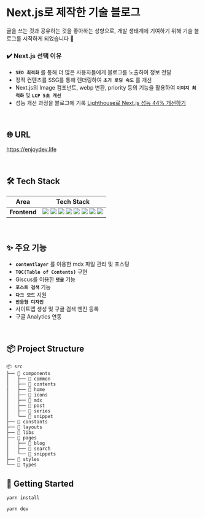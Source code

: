 # Next.js로 제작한 기술 블로그

글을 쓰는 것과 공유하는 것을 좋아하는 성향으로, 개발 생태계에 기여하기 위해 기술 블로그를 시작하게 되었습니다 🌻

### ✔️ Next.js 선택 이유

- **`SEO 최적화`** 를 통해 더 많은 사용자들에게 블로그를 노출하여 정보 전달
- 정적 컨텐츠를 SSG를 통해 렌더링하여 **`초기 로딩 속도`** 를 개선
- Next.js의 Image 컴포넌트, webp 변환, priority 등의 기능을 활용하여 **`이미지 최적화`** 및 **`LCP 5초 개선`**
- 성능 개선 과정을 블로그에 기록 [Lighthouse로 Next.js 성능 44% 개선하기](https://enjoydev.life/blog/nextjs/3-performance)

<br />

## 🌐 URL

https://enjoydev.life

<br />

## 🛠️ Tech Stack

<div align=center>

|     Area     |                                                                                                                                                                                                                                                                                                                                                                                                                                         Tech Stack                                                                                                                                                                                                                                                                                                                                                                                                                                          |
| :----------: | :-----------------------------------------------------------------------------------------------------------------------------------------------------------------------------------------------------------------------------------------------------------------------------------------------------------------------------------------------------------------------------------------------------------------------------------------------------------------------------------------------------------------------------------------------------------------------------------------------------------------------------------------------------------------------------------------------------------------------------------------------------------------------------------------------------------------------------------------------------------------------------------------: |
| **Frontend** | <img src="https://img.shields.io/badge/Next.js-000000.svg?style=for-the-badge&logo=Next.js&logoColor=white"> <img src="https://img.shields.io/badge/react-61DAFB?style=for-the-badge&logo=react&logoColor=black"> <img src="https://img.shields.io/badge/TypeScript-3178C6.svg?style=for-the-badge&logo=TypeScript&logoColor=black"> <img src="https://img.shields.io/badge/TailwindCSS-06B6D4?&style=for-the-badge&logo=TailwindCSS&logoColor=white"> <img src="https://img.shields.io/badge/ESLINT-4B32C3?&style=for-the-badge&logo=ESLint&logoColor=white"> <img src="https://img.shields.io/badge/PRETTIER-F7B93E?&style=for-the-badge&logo=Prettier&logoColor=white"> <img src="https://img.shields.io/badge/HUSKY-000000?&style=for-the-badge&logo=Husky&logoColor=white"> <img src="https://img.shields.io/badge/Vercel-000000.svg?style=for-the-badge&logo=Vercel&logoColor=white"> |

</div>

<br />

## ✨ 주요 기능

- **`contentlayer`** 를 이용한 mdx 파일 관리 및 포스팅
- **`TOC(Table of Contents)`** 구현
- Giscus를 이용한 **`댓글`** 기능
- **`포스트 검색`** 기능
- **`다크 모드`** 지원
- **`반응형 디자인`**
- 사이트맵 생성 및 구글 검색 엔진 등록
- 구글 Analytics 연동

<br />

## 📦 Project Structure

```
📦 src
├── 📂 components
│   ├── 📂 common
│   ├── 📂 contents
|   ├── 📂 home
│   ├── 📂 icons
│   ├── 📂 mdx
│   ├── 📂 post
│   ├── 📂 series
│   └── 📂 snippet
├── 📂 constants
├── 📂 layouts
├── 📂 libs
├── 📂 pages
│   ├── 📂 blog
│   ├── 📂 search
│   └── 📂 snippets
├── 📂 styles
└── 📂 types
```

## 🚀 Getting Started

```bash
yarn install
```
```bash
yarn dev
```
